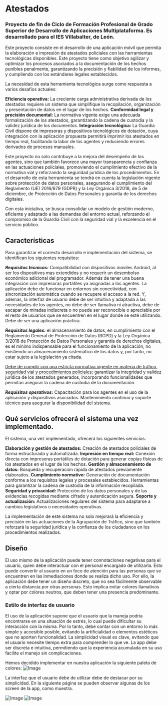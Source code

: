 # Atestados

### Proyecto de fin de Ciclo de Formación Profesional de Grado Superior de Desarrollo de Aplicaciones Multiplataforma. Es desarrollado para el IES Villabalter, de León.

Este proyecto consiste en el desarrollo de una aplicación móvil que permita la elaboración e impresión de atestados policiales con las herramientas tecnológicas disponibles. Este proyecto tiene como objetivo agilizar y optimizar los procesos asociados a la documentación de los hechos punibles penalmente, garantizando la precisión y fiabilidad de los informes, y cumpliendo con los estándares legales establecidos.

La necesidad de esta herramienta tecnológica surge como respuesta a varios desafíos actuales:

**Eficiencia operativa:** La creciente carga administrativa derivada de los atestados requiere un sistema que simplifique la recopilación, organización y presentación de datos en el lugar de los hechos.
**Conformidad legal y precisión documental:** La normativa vigente exige una adecuada formalización de los atestados, garantizando la cadena de custodia y la validez jurídica de los documentos.
**Integración tecnológica:** La Guardia Civil dispone de impresoras y dispositivos tecnológicos de dotación, cuya integración con la aplicación propuesta permitirá imprimir los atestados en tiempo real, facilitando la labor de los agentes y reduciendo errores derivados de procesos manuales.

Este proyecto no solo contribuye a la mejora del desempeño de los agentes, sino que también favorece una mayor transparencia y confianza en las actuaciones policiales, promoviendo el cumplimiento efectivo de la normativa vial y reforzando la seguridad jurídica de los procedimientos. En el desarrollo de esta herramienta se tendrá en cuenta la legislación vigente sobre protección de datos personales, asegurando el cumplimiento del Reglamento (UE) 2016/679 (GDPR) y la Ley Orgánica 3/2018, de 5 de diciembre, de Protección de Datos Personales y garantía de los derechos digitales.

Con esta iniciativa, se busca consolidar un modelo de gestión moderno, eficiente y adaptado a las demandas del entorno actual, reforzando el compromiso de la Guardia Civil con la seguridad vial y la excelencia en el servicio público.

## Características

Para garantizar el correcto desarrollo e implementación del sistema, se identifican los siguientes requisitos:

***Requisitos técnicos:*** Compatibilidad con dispositivos móviles Android, al ser los dispositivos mas extendidos y no requerir un desembolso económico adicional del programador. Además de tener una buena integración con impresoras portátiles ya asignadas a los agentes.
La aplicación debe de funcionar en entornos sin conectividad, con sincronización automática cuando se recupere el acceso a la red. Y, además, la interfaz de usuario debe de ser intuitiva y adaptada a las necesidades de los agentes, no debe de ser llamativa ni atractiva, debe de escapar de miradas indiscreta o no puede ser reconocible o apreciable por el resto de usuarios que se encuentren en el lugar donde se esté utilizando. Debe de ser una aplicación práctica.

***Requisitos legales:*** el almacenamiento de datos, en cumplimiento con el Reglamento General de Protección de Datos (RGPD) y la Ley Orgánica 3/2018 de Protección de Datos Personales y garantía de derechos digitales, es el mínimo indispensable para el funcionamiento de la aplicación, no existiendo un almacenamiento sistemático de los datos y, por tanto, no estar sujeto a la legislación ya citada.

<ins>Debe de cumplir con una estricta normativa vigente en materia de tráfico, seguridad vial y procedimientos policiales</ins>; garantizar la integridad y validez jurídica de los atestados generados, incorporando funcionalidades que permitan asegurar la cadena de custodia de la documentación.

***Requisitos operativos:*** Capacitación para los agentes en el uso de la aplicación y dispositivos asociados. Mantenimiento continuo y soporte técnico para asegurar la disponibilidad del sistema. 


## Qué servicios ofrecerá el sistema una vez implementado.

El sistema, una vez implementado, ofrecerá los siguientes servicios:

**Elaboración y gestión de atestados:** Creación de atestados policiales de forma estructurada y automatizada.
**Impresión en tiempo real:** Conexión directa con impresoras portátiles de dotación para generar copias físicas de los atestados en el lugar de los hechos.
**Gestión y almacenamiento de datos:** Búsqueda y recuperación rápida de atestados previamente elaborados.
**Cumplimiento normativo:** Generación de documentación conforme a los requisitos legales y procesales establecidos. Herramientas para garantizar la cadena de custodia de la información recopilada.
**Seguridad y privacidad:** Protección de los datos personales y de las evidencias recogidas mediante cifrado y autenticación segura.
**Soporte y actualización:** Actualizaciones regulares del sistema para adaptarse a cambios legislativos o necesidades operativas.

La implementación de este sistema no solo mejorará la eficiencia y precisión en las actuaciones de la Agrupación de Tráfico, sino que también reforzará la seguridad jurídica y la confianza de los ciudadanos en los procedimientos realizados.

## Diseño

El uso mismo de la aplicación puede tener connotaciones negativas para el usuario, quien debe interactuar con el personal encargado de utilizarla. Esto puede convertir al usuario en un foco de atención para las personas que se encuentren en las inmediaciones donde se realiza dicho uso. Por ello, la aplicación debe tener un diseño discreto, que no sea fácilmente observable a cierta distancia por otras personas. Esto implica evitar colores llamativos y optar por colores neutros, que deben tener una presencia predominante.

### Estilo de interfaz de usuario

El uso de la aplicación supone que el usuario que la maneja podría encontrarse en una situación de estrés, lo cual puede dificultar su interacción con la misma. Por lo tanto, debe contar con un entorno lo más simple y accesible posible, evitando la artificialidad o elementos estéticos que no aporten funcionalidad. La simplicidad visual es clave, evitando que el usuario necesite tiempo extra para comprender lo que ve. La app debe ser discreta e intuitiva, permitiendo que la experiencia acumulada en su uso facilite el manejo sin complicaciones.

Hemos decidido implementar en nuestra aplicación la siguiente paleta de colores: 
![Image](https://github.com/user-attachments/assets/42372331-07f5-4f99-b9ee-f2c33fe237b4)

La interfaz que el usuario debe de utilizar debe de destacar por su simplicidad. En la siguiente página se pueden observar algunas de los screen de la app, como muestra.

![Image](https://github.com/user-attachments/assets/cdd4ee86-b45b-4693-8397-efed090c0060)
![Image](https://github.com/user-attachments/assets/bf3d611b-fce3-4c2e-9bbb-b513adc7fa0f)



